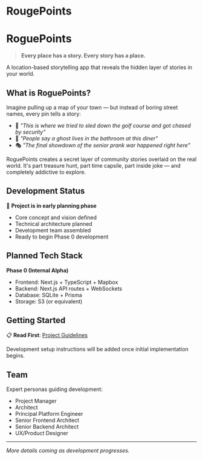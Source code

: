 # RougePoints
# RoguePoints

> **Every place has a story. Every story has a place.**

A location-based storytelling app that reveals the hidden layer of stories in your world.

## What is RoguePoints?

Imagine pulling up a map of your town — but instead of boring street names, every pin tells a story:

- 📍 *"This is where we tried to sled down the golf course and got chased by security"*
- 👻 *"People say a ghost lives in the bathroom at this diner"*  
- 🎭 *"The final showdown of the senior prank war happened right here"*

RoguePoints creates a secret layer of community stories overlaid on the real world. It's part treasure hunt, part time capsile, part inside joke — and completely addictive to explore.

## Development Status

🚧 **Project is in early planning phase**

- Core concept and vision defined
- Technical architecture planned
- Development team assembled
- Ready to begin Phase 0 development

## Planned Tech Stack

**Phase 0 (Internal Alpha)**
- Frontend: Next.js + TypeScript + Mapbox
- Backend: Next.js API routes + WebSockets
- Database: SQLite + Prisma
- Storage: S3 (or equivalent)

## Getting Started

📋 **Read First**: [Project Guidelines](./PROJECT_GUIDELINES.md)

Development setup instructions will be added once initial implementation begins.

## Team

Expert personas guiding development:
- Project Manager
- Architect  
- Principal Platform Engineer
- Senior Frontend Architect
- Senior Backend Architect
- UX/Product Designer

---

*More details coming as development progresses.*
